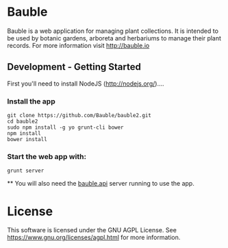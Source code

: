 # Bauble
Bauble is a web application for managing plant collections.  It is intended to be used by botanic gardens, 
arboreta and herbariums to manage their plant records. For more information visit http://bauble.io

## Development - Getting Started
First you'll need to install NodeJS (http://nodejs.org/)....

### Install the app
```shell
git clone https://github.com/Bauble/bauble2.git
cd bauble2
sudo npm install -g yo grunt-cli bower
npm install
bower install
```

### Start the web app with:
```shell
grunt server
```

** You will also need the [bauble.api](https://github.com/Bauble/bauble.api) server running to use the app.
                                                                                 

# License
This software is licensed under the GNU AGPL License.  See
https://www.gnu.org/licenses/agpl.html for more information.
